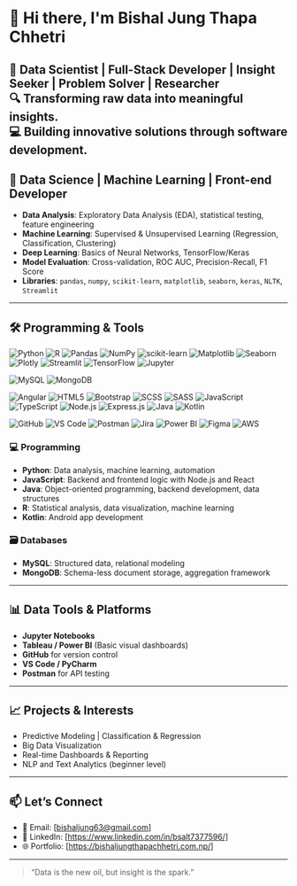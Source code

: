 # 👋 Hi there, I'm Bishal Jung Thapa Chhetri

🎯 **Data Scientist | Full-Stack Developer | Insight Seeker | Problem Solver | Researcher**  
🔍 **Transforming raw data into meaningful insights.**  
💻 **Building innovative solutions through software development.**  
---

## 🧠 Data Science | Machine Learning | Front-end Developer

- **Data Analysis**: Exploratory Data Analysis (EDA), statistical testing, feature engineering
- **Machine Learning**: Supervised & Unsupervised Learning (Regression, Classification, Clustering)
- **Deep Learning**: Basics of Neural Networks, TensorFlow/Keras
- **Model Evaluation**: Cross-validation, ROC AUC, Precision-Recall, F1 Score
- **Libraries**: `pandas`, `numpy`, `scikit-learn`, `matplotlib`, `seaborn`, `keras`, `NLTK`, `Streamlit`

---

## 🛠️ Programming & Tools
<!-- 🧠 Data Science & Machine Learning -->
![Python](https://img.shields.io/badge/-Python-3776AB?style=for-the-badge&logo=python&logoColor=white)
![R](https://img.shields.io/badge/-R-276DC3?style=for-the-badge&logo=r&logoColor=white)
![Pandas](https://img.shields.io/badge/-Pandas-150458?style=for-the-badge&logo=pandas&logoColor=white)
![NumPy](https://img.shields.io/badge/-NumPy-013243?style=for-the-badge&logo=numpy&logoColor=white)
![scikit-learn](https://img.shields.io/badge/-Scikit--Learn-F7931E?style=for-the-badge&logo=scikit-learn&logoColor=white)
![Matplotlib](https://img.shields.io/badge/-Matplotlib-11557C?style=for-the-badge&logo=matplotlib&logoColor=white)
![Seaborn](https://img.shields.io/badge/-Seaborn-4C72B0?style=for-the-badge&logo=python&logoColor=white)
![Plotly](https://img.shields.io/badge/-Plotly-3F4F75?style=for-the-badge&logo=plotly&logoColor=white)
![Streamlit](https://img.shields.io/badge/-Streamlit-FF4B4B?style=for-the-badge&logo=streamlit&logoColor=white)
![TensorFlow](https://img.shields.io/badge/-TensorFlow-FF6F00?style=for-the-badge&logo=tensorflow&logoColor=white)
![Jupyter](https://img.shields.io/badge/-Jupyter-F37626?style=for-the-badge&logo=jupyter&logoColor=white)

<!-- 🗃️ Databases -->
![MySQL](https://img.shields.io/badge/-MySQL-4479A1?style=for-the-badge&logo=mysql&logoColor=white)
![MongoDB](https://img.shields.io/badge/-MongoDB-47A248?style=for-the-badge&logo=mongodb&logoColor=white)

<!-- 🌐 Full Stack Web Development -->
![Angular](https://img.shields.io/badge/-React-20232A?style=for-the-badge&logo=react&logoColor=61DAFB)
![HTML5](https://img.shields.io/badge/-HTML5-E34F26?style=for-the-badge&logo=html5&logoColor=white)
![Bootstrap](https://img.shields.io/badge/-Bootstrap-7952B3?style=for-the-badge&logo=bootstrap&logoColor=white)
![SCSS](https://img.shields.io/badge/-SCSS-CC6699?style=for-the-badge&logo=sass&logoColor=white)
![SASS](https://img.shields.io/badge/-SASS-CC6699?style=for-the-badge&logo=sass&logoColor=white)
![JavaScript](https://img.shields.io/badge/-JavaScript-F7DF1E?style=for-the-badge&logo=javascript&logoColor=black)
![TypeScript](https://img.shields.io/badge/-TypeScript-3178C6?style=for-the-badge&logo=typescript&logoColor=white)
![Node.js](https://img.shields.io/badge/-Node.js-339933?style=for-the-badge&logo=node.js&logoColor=white)
![Express.js](https://img.shields.io/badge/-Express.js-000000?style=for-the-badge&logo=express&logoColor=white)
![Java](https://img.shields.io/badge/-Java-007396?style=for-the-badge&logo=java&logoColor=white)
![Kotlin](https://img.shields.io/badge/-Kotlin-7F52FF?style=for-the-badge&logo=kotlin&logoColor=white)


<!-- 🧰 Tools & Platforms -->
![GitHub](https://img.shields.io/badge/-GitHub-181717?style=for-the-badge&logo=github&logoColor=white)
![VS Code](https://img.shields.io/badge/-VS%20Code-007ACC?style=for-the-badge&logo=visual-studio-code&logoColor=white)
![Postman](https://img.shields.io/badge/-Postman-FF6C37?style=for-the-badge&logo=postman&logoColor=white)
![Jira](https://img.shields.io/badge/-Jira-0052CC?style=for-the-badge&logo=jira&logoColor=white)
![Power BI](https://img.shields.io/badge/-PowerBI-F2C811?style=for-the-badge&logo=powerbi&logoColor=black)
![Figma](https://img.shields.io/badge/-Figma-F24E1E?style=for-the-badge&logo=figma&logoColor=white)
![AWS](https://img.shields.io/badge/-AWS-232F3E?style=for-the-badge&logo=amazonaws&logoColor=white)


### 💻 Programming
- **Python**: Data analysis, machine learning, automation  
- **JavaScript**: Backend and frontend logic with Node.js and React  
- **Java**: Object-oriented programming, backend development, data structures  
- **R**: Statistical analysis, data visualization, machine learning  
- **Kotlin**: Android app development  


### 🗃️ Databases
- **MySQL**: Structured data, relational modeling
- **MongoDB**: Schema-less document storage, aggregation framework

---

## 📊 Data Tools & Platforms
- **Jupyter Notebooks**
- **Tableau / Power BI** (Basic visual dashboards)
- **GitHub** for version control
- **VS Code / PyCharm**
- **Postman** for API testing

---

## 📈 Projects & Interests
- Predictive Modeling | Classification & Regression
- Big Data Visualization
- Real-time Dashboards & Reporting
- NLP and Text Analytics (beginner level)

---

## 📫 Let’s Connect
- 📧 Email: [bishaljung63@gmail.com]  
- 🔗 LinkedIn: [https://www.linkedin.com/in/bsalt7377596/]
- 🌐 Portfolio: [https://bishaljungthapachhetri.com.np/]

---

> “Data is the new oil, but insight is the spark.”

